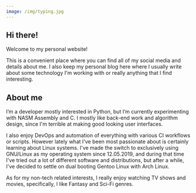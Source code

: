 ```yaml
---
image: /img/typing.jpg
---
```


## Hi there!

Welcome to my personal website!

This is a convenient place where you can find all of my social media and details about me.
I also keep my personal blog here where I usually write about some technology I'm working with or really anything
that I find interesting.

## About me

I’m a developer mostly interested in Python, but I’m currently experimenting with NASM Assembly and C. I mostly like
back-end work and algorithm design, since I'm terrible at making good looking user interfaces. 

I also enjoy DevOps and automation of everything with various CI workflows or scripts. However lately what I've been
most passionate about is certainly learning about Linux systems. I've made the switch to exclusively using GNU/Linux
as my operating system since 12.05.2019, and during that time I've tried out a lot of different software and 
distributions, but after a while, I've decided to settle on dual booting Gentoo Linux with Arch Linux.

As for my non-tech related interests, I really enjoy watching TV shows and movies, specifically, I like Fantasy
and Sci-Fi genres.
